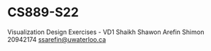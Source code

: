 # CS889-S22

Visualization Design Exercises - VD1
Shaikh Shawon Arefin Shimon
20942174
ssarefin@uwaterloo.ca